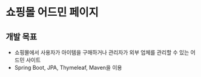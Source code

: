 # 쇼핑몰 어드민 페이지
## 개발 목표
* 쇼핑몰에서 사용자가 아이템을 구매하거나 관리자가 외부 업체를 관리할 수 있는 어드민 사이트
* Spring Boot, JPA, Thymeleaf, Maven을 이용
